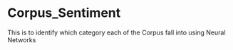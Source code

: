 # Corpus_Sentiment

This is to identify which category each of the Corpus fall into using Neural Networks
